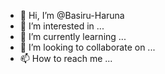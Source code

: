 - 👋 Hi, I’m @Basiru-Haruna
- 👀 I’m interested in ...
- 🌱 I’m currently learning ...
- 💞️ I’m looking to collaborate on ...
- 📫 How to reach me ...

<!---
Basiru-Haruna/Basiru-Haruna is a ✨ special ✨ repository because its `README.md` (this file) appears on your GitHub profile.
You can click the Preview link to take a look at your changes.
--->
